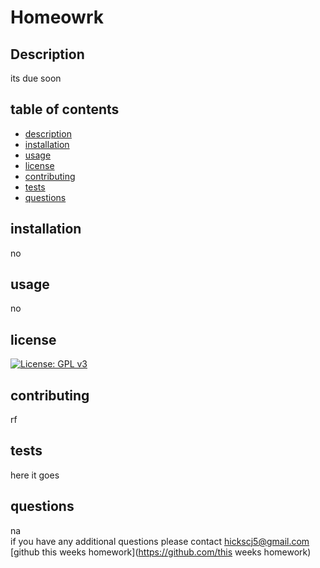 
 
# Homeowrk
## Description 
its due soon
## table of contents
* [description](#description)
* [installation](#installation)
* [usage](#usage)
* [license](#license)
* [contributing](#contributing)
* [tests](#tests)
* [questions](#questions)
## installation
no
## usage
no
## license
[![License: GPL v3](https://img.shields.io/badge/License-GPLv3-blue.svg)](https://www.gnu.org/licenses/gpl-3.0)
## contributing
rf
## tests   
here it goes
## questions
na <br/>
if you have any additional questions please contact hickscj5@gmail.com <br/>
[github this weeks homework](https://github.com/this weeks homework)
    